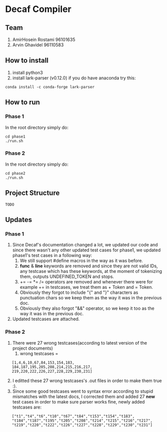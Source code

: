 # Decaf Compiler

## Team
1. AmirHosein Rostami 96101635
2. Arvin Ghavidel 96110583

## How to install
1. install python3
2. install lark-parser (v0.12.0)
if you do have anaconda try this:
```
conda install -c conda-forge lark-parser
```
## How to run
### Phase 1
In the root directory simply do:
```
cd phase1
./run.sh
```
### Phase 2
In the root directory simply do:
```
cd phase2
./run.sh
```

## Project Structure
```
TODO
```

## Updates
### Phase 1
1. Since Decaf's documentation changed a lot, we updated our code and since there 
wasn't any other updated test cases for phase1, we updated phase1's test cases in a following way:
   1. We still support #define macros in the way as it was before.
   2. __func__ & __line__ keywords are removed and since they are not valid IDs, any testcase which has these keywords, at the moment of tokenizing them, outputs UNDEFINED_TOKEN and stops.
   3. += -= *= /= operators are removed and whenever there were for example += in testcases, we treat them as + Token and = Token.
   4. Obviously they forgot to include "{" and "}" characters as punctuation chars so we keep them as the way it was in the previous doc.
   5. Obviously they also forgot "&&" operator, so we keep it too as the way it was in the previous doc.
2. Updated testcases are attached.
### Phase 2
1. There were 27 wrong testcases(according to latest version of the project documents)
   1. wrong testcases = 
```
   [1,4,6,10,67,84,153,154,183,
   184,187,195,205,208,214,215,216,217,
   219,220,222,226,227,228,229,230,231]
```
2. I editted these 27 wrong testcases's .out files in order to make them true :).
3. Since some good testcases went to syntax error according to stupid mismatches with the latest docs, I corrected them and added 27 **new** test cases in order to make sure parser works fine, newly added testcases are:
```
   ["t1","t4","t6","t10","t67","t84","t153","t154","t183",
   "t184","t187","t195","t205","t208","t214","t215","t216","t217",
   "t219","t220","t222","t226","t227","t228","t229","t230","t231"]
```



